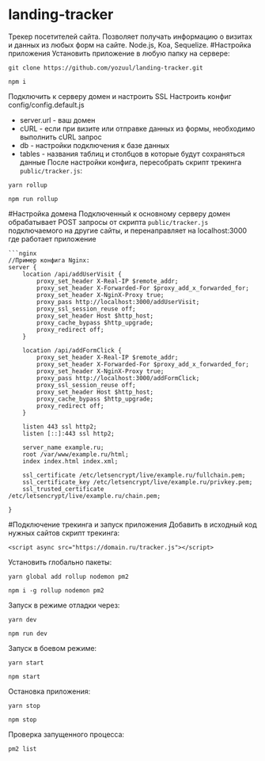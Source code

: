 # landing-tracker
Трекер посетителей сайта. Позволяет получать информацию о визитах и данных из любых форм на сайте.
Node.js, Koa, Sequelize.
#Настройка приложения
Установить приложение в любую папку на сервере:
```
git clone https://github.com/yozuul/landing-tracker.git
```
```
npm i
```
Подключить к серверу домен и настроить SSL
Настроить конфиг config/config.default.js
- server.url - ваш домен
- cURL - если при визите или отправке данных из формы, необходимо выполнить cURL запрос
- db - настройки подключения к базе данных
- tables - названия таблиц и столбцов в которые будут сохраняться данные
После настройки конфига, пересобрать скрипт трекинга `public/tracker.js`:
```
yarn rollup
```
```
npm run rollup
```
#Настройка домена
Подключенный к основному серверу домен обрабатывает POST запросы от скрипта `public/tracker.js` подключаемого на другие сайты, и перенаправляет на localhost:3000 где работает приложение
```
```nginx
//Пример конфига Nginx:
server {
    location /api/addUserVisit {
        proxy_set_header X-Real-IP $remote_addr;
        proxy_set_header X-Forwarded-For $proxy_add_x_forwarded_for;
        proxy_set_header X-NginX-Proxy true;
        proxy_pass http://localhost:3000/addUserVisit;
        proxy_ssl_session_reuse off;
        proxy_set_header Host $http_host;
        proxy_cache_bypass $http_upgrade;
        proxy_redirect off;
    }

    location /api/addFormClick {
        proxy_set_header X-Real-IP $remote_addr;
        proxy_set_header X-Forwarded-For $proxy_add_x_forwarded_for;
        proxy_set_header X-NginX-Proxy true;
        proxy_pass http://localhost:3000/addFormClick;
        proxy_ssl_session_reuse off;
        proxy_set_header Host $http_host;
        proxy_cache_bypass $http_upgrade;
        proxy_redirect off;
    }

    listen 443 ssl http2;
    listen [::]:443 ssl http2;

    server_name example.ru;
    root /var/www/example.ru/html;
    index index.html index.xml;

    ssl_certificate /etc/letsencrypt/live/example.ru/fullchain.pem;
    ssl_certificate_key /etc/letsencrypt/live/example.ru/privkey.pem;
    ssl_trusted_certificate /etc/letsencrypt/live/example.ru/chain.pem;

}
```
#Подключение трекинга и запуск приложения
Добавить в исходный код нужных сайтов скрипт трекинга:
```
<script async src="https://domain.ru/tracker.js"></script>
```
Установить глобально пакеты:
```
yarn global add rollup nodemon pm2
```
```
npm i -g rollup nodemon pm2
```
Запуск в режиме отладки через:
```
yarn dev
```
```
npm run dev
```
Запуск в боевом режиме:
```
yarn start
```
```
npm start
```
Остановка приложения:
```
yarn stop
```
```
npm stop
```
Проверка запущенного процесса:
```
pm2 list
```
